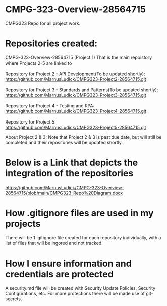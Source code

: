 # CMPG-323-Overview-28564715
 CMPG323 Repo for all project work.
 
# Repositories created:
 CMPG-323-Overview-28564715 (Project 1) That is the main repoistory where Projects 2-5 are linked to
     <br />
 <br />Repository for Project 2 - API Development(To be updated shortly):
     <br />https://github.com/MarnusLudick/CMPG323-Project2-28564715.git
     <br />
 <br />Repository for Project 3 - Standards and Patterns(To be updated shortly):
     <br />https://github.com/MarnusLudick/CMPG323-Project3-28564715.git
     <br />
 <br />Repository for Project 4 - Testing and RPA:
     <br />https://github.com/MarnusLudick/CMPG323-Project4-28564715.git
     <br />
 <br />Repository for Project 5:
     <br />https://github.com/MarnusLudick/CMPG323-Project5-28564715.git
     <br />
 
 About Project 2 & 3: Note that Project 2 & 3 is past due date, but will still be completed and their repositories will be updated shortly.


# Below is a Link that depicts the integration of the repositories
 https://github.com/MarnusLudick/CMPG-323-Overview-28564715/blob/main/CMPG323-Repo%20Diagram.docx

# How .gitignore files are used in my projects
 There will be 1 .gitignore file created for each repository individually, with a list of files that will be ingored and not tracked.
 
# How I ensure information and credentials are protected
 A security.md file will be created with Security Update Policies, Security Configurations, etc. For more protections there will be made use of git-secrets. 
